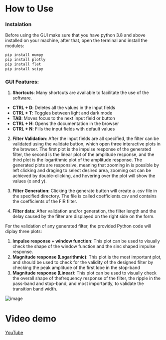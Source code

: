 # How to Use
### Instalation
Before using the GUI make sure that you have python 3.8 and above installed on your machine, after that, open the terminal and install the modules:
```bash
pip install numpy
pip install plotly
pip install flet
pip install scipy
```

### GUI Features:
1. **Shortcuts**: Many shortcuts are available to facilitate the use of the software.
* **CTRL + D**: Deletes all the values in the input fields
* **CTRL + T**: Toggles between light and dark mode
* **TAB**: Moves focus to the next input field or button
* **CTRL + H**: Opens the documentation in the browser
* **CTRL + N**: Fills the input fields with default values

2. __**Filter Validation**__: After the input fields are all specified, the filter can be validated using the validate button, which open three interactive plots in the browser.
The first plot is the impulse response of the generated filter, the second is the linear plot of the amplitude response, and the third plot is the logarithmic plot of the amplitude response.
The generated plots are responsive, meaning that zooming in is possible by left clicking and draging to select desired area, zooming out can be achieved by double-clicking, and hovering over the plot will show the values (x and y).

4. __**Filter Generation**__: Clicking the generate button will create a .csv file in the specified directory. The file is called coefficients.csv and contains the coefficients of the FIR filter.

5. __**Filter data**__: After validation and/or generation, the filter length and the delay caused by the filter are displayed on the right side on the form.




For the validation of any generated filter, the provided Python code will diplay three plots:

1. **Impulse response + window function**: This plot can be used to visually check the shape of the window function and the sinc shaped impulse response.
1. **Magnitude response (Logarithmic)**: This plot is the most important plot, and should be used to check for the validity of the designed filter by checking the peak amplitude of the first lobe in the stop-band
1. **Magnitude response (Linear)**: This plot can be used to visually check the overall shape of thefrequency response of the filter, the ripple in the pass-band and stop-band, and most importantly, to validate the transition band width.





![image](https://github.com/Fadi-Eid/DigitalFilterDesign/assets/113466842/0df91bc5-6b6b-4194-a81a-8c6dace6d628)


# Video demo
[YouTube](https://youtu.be/WzR1Gm4fmk0)
